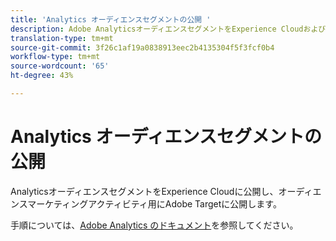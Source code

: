 ```yaml
---
title: 'Analytics オーディエンスセグメントの公開 '
description: Adobe AnalyticsオーディエンスセグメントをExperience CloudおよびAdobe Targetに公開してオーディエンスマーケティングアクティビティに使用する方法。
translation-type: tm+mt
source-git-commit: 3f26c1af19a0838913eec2b4135304f5f3fcf0b4
workflow-type: tm+mt
source-wordcount: '65'
ht-degree: 43%

---
```



# Analytics オーディエンスセグメントの公開

AnalyticsオーディエンスセグメントをExperience Cloudに公開し、オーディエンスマーケティングアクティビティ用にAdobe Targetに公開します。

手順については、[Adobe Analytics のドキュメント](https://docs.adobe.com/content/help/ja-JP/analytics/components/segmentation/segmentation-workflow/seg-publish.html)を参照してください。
